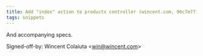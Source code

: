 ```yaml
---
title: Add "index" action to products controller (wincent.com, 96c7e77)
tags: snippets
---
```


And accompanying specs.

Signed-off-by: Wincent Colaiuta &lt;win@wincent.com&gt;
